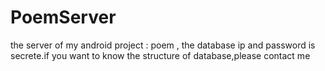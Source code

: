 # PoemServer
the server of my android project : poem , the database ip and password is secrete.if you want to know the structure of database,please contact me
